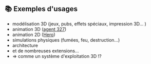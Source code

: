 
## 📚 Exemples d'usages
- modélisation 3D (jeux, pubs, effets spéciaux, impression 3D... )
- animation 3D ([agent 327](https://www.youtube.com/watch?v=mN0zPOpADL4))
- animation 2D ([Hero](https://www.youtube.com/watch?v=pKmSdY56VtY&t=154s))
- simulations physiques (fumées, feu, destruction...)
- architecture
- et de nombreuses extensions...
- => comme un système d'exploitation 3D !?